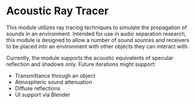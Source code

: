# Acoustic Ray Tracer

This module utilizes ray tracing techniques to simulate the propagation of sounds in an environment. Intended for use in audio separation research, this module is designed to allow a number of sound sources and receivers to be placed into an environment with other objects they can interact with.

Currently, the module supports the acoustic equivalents of specular reflection and shadows only. Future iterations might support:
* Transmittance through an object
* Atmospheric sound attenuation
* Diffuse reflections
* UI support via Blender